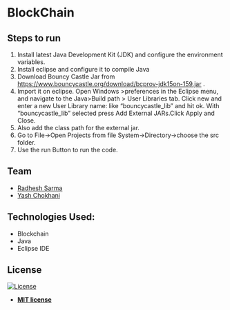 # BlockChain

## Steps to run
1.	Install latest Java Development Kit (JDK) and configure the environment variables.
2.	Install eclipse and configure it to compile Java
3.	Download Bouncy Castle Jar from https://www.bouncycastle.org/download/bcprov-jdk15on-159.jar .
4.	Import it on eclipse. Open Windows >preferences in the Eclipse menu, and navigate to the Java>Build path > User Libraries tab. Click new and enter a new User Library name: like “bouncycastle_lib” and hit ok. With “bouncycastle_lib” selected press Add External JARs.Click Apply and Close.
5.	Also add the class path for the external jar.
6.	Go to File->Open Projects from file System->Directory->choose the src folder.
7.	Use the run Button to run the code.

## Team

* [Radhesh Sarma](https://github.com/Radhesh-Sarma) &nbsp;&nbsp;&nbsp;
* [Yash Chokhani](https://github.com/ychokhani7) &nbsp;&nbsp;&nbsp;

## Technologies Used:
* Blockchain
* Java
* Eclipse IDE

## License

[![License](http://img.shields.io/:license-mit-blue.svg?style=flat-square)](http://badges.mit-license.org)
- **[MIT license](http://opensource.org/licenses/mit-license.php)**

